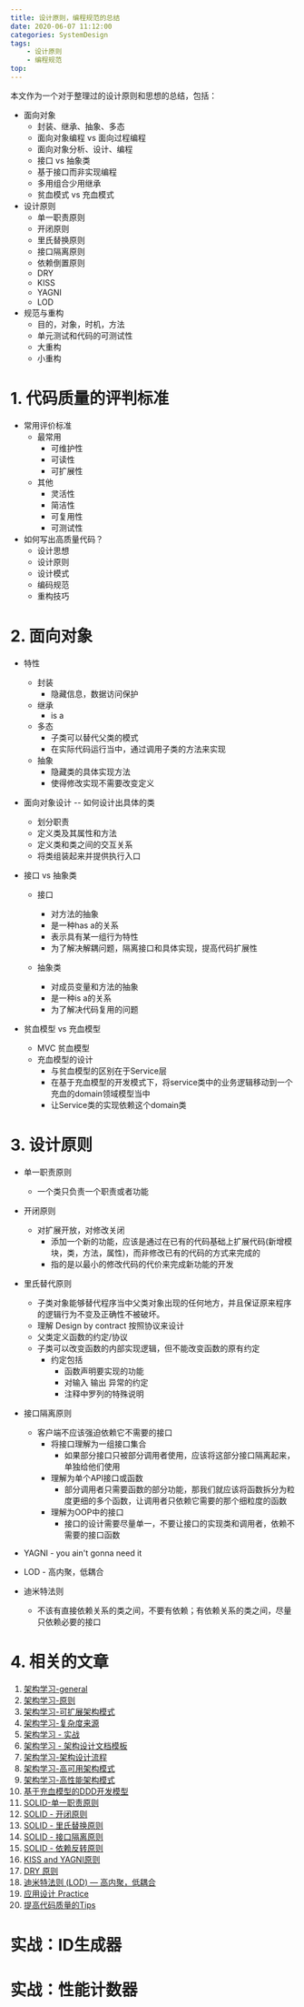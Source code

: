 ```yaml
---
title: 设计原则，编程规范的总结
date: 2020-06-07 11:12:00
categories: SystemDesign
tags:
    - 设计原则
    - 编程规范
top:
---
```

本文作为一个对于整理过的设计原则和思想的总结，包括：

+ 面向对象
    + 封装、继承、抽象、多态
    + 面向对象编程 vs 面向过程编程
    + 面向对象分析、设计、编程
    + 接口 vs 抽象类
    + 基于接口而非实现编程
    + 多用组合少用继承
    + 贫血模式 vs 充血模式 
+ 设计原则
    + 单一职责原则
    + 开闭原则
    + 里氏替换原则
    + 接口隔离原则
    + 依赖倒置原则
    + DRY
    + KISS
    + YAGNI
    + LOD
+ 规范与重构
    + 目的，对象，时机，方法
    + 单元测试和代码的可测试性
    + 大重构
    + 小重构

# 1. 代码质量的评判标准

+ 常用评价标准
    + 最常用
        + 可维护性
        + 可读性
        + 可扩展性
    + 其他
        + 灵活性
        + 简洁性
        + 可复用性
        + 可测试性
+ 如何写出高质量代码？
    + 设计思想
    + 设计原则
    + 设计模式
    + 编码规范
    + 重构技巧

# 2. 面向对象

+ 特性
    + 封装
        + 隐藏信息，数据访问保护
    + 继承
        + is a
    + 多态
        + 子类可以替代父类的模式
        + 在实际代码运行当中，通过调用子类的方法来实现
    + 抽象
        + 隐藏类的具体实现方法
        + 使得修改实现不需要改变定义

+ 面向对象设计 -- 如何设计出具体的类
    + 划分职责
    + 定义类及其属性和方法
    + 定义类和类之间的交互关系
    + 将类组装起来并提供执行入口

+ 接口 vs 抽象类
    + 接口
        + 对方法的抽象
        + 是一种has a的关系
        + 表示具有某一组行为特性
        + 为了解决解耦问题，隔离接口和具体实现，提高代码扩展性

    + 抽象类
        + 对成员变量和方法的抽象
        + 是一种is a的关系
        + 为了解决代码复用的问题

+ 贫血模型 vs 充血模型
    + MVC  贫血模型
    + 充血模型的设计
        + 与贫血模型的区别在于Service层
        + 在基于充血模型的开发模式下，将service类中的业务逻辑移动到一个充血的domain领域模型当中
        + 让Service类的实现依赖这个domain类

# 3. 设计原则
+ 单一职责原则
    + 一个类只负责一个职责或者功能

+ 开闭原则
    + 对扩展开放，对修改关闭
        + 添加一个新的功能，应该是通过在已有的代码基础上扩展代码(新增模块，类，方法，属性)，而非修改已有的代码的方式来完成的
        + 指的是以最小的修改代码的代价来完成新功能的开发

+ 里氏替代原则
    + 子类对象能够替代程序当中父类对象出现的任何地方，并且保证原来程序的逻辑行为不变及正确性不被破坏。
    + 理解 Design by contract 按照协议来设计
    + 父类定义函数的约定/协议
    + 子类可以改变函数的内部实现逻辑，但不能改变函数的原有约定
        + 约定包括
            + 函数声明要实现的功能
            + 对输入 输出 异常的约定
            + 注释中罗列的特殊说明

+ 接口隔离原则
    + 客户端不应该强迫依赖它不需要的接口
        + 将接口理解为一组接口集合
            + 如果部分接口只被部分调用者使用，应该将这部分接口隔离起来，单独给他们使用
        + 理解为单个API接口或函数
            + 部分调用者只需要函数的部分功能，那我们就应该将函数拆分为粒度更细的多个函数，让调用者只依赖它需要的那个细粒度的函数
        + 理解为OOP中的接口
            + 接口的设计需要尽量单一，不要让接口的实现类和调用者，依赖不需要的接口函数

+ YAGNI - you ain't gonna need it 
+ LOD - 高内聚，低耦合
+ 迪米特法则
    + 不该有直接依赖关系的类之间，不要有依赖；有依赖关系的类之间，尽量只依赖必要的接口

# 4. 相关的文章
1. [架构学习-general](https://llchen60.com/%E6%9E%B6%E6%9E%84%E5%AD%A6%E4%B9%A0-general/)
2. [架构学习-原则](https://llchen60.com/%E6%9E%B6%E6%9E%84%E5%AD%A6%E4%B9%A0-%E5%8E%9F%E5%88%99/)
3. [架构学习-可扩展架构模式](https://llchen60.com/%E6%9E%B6%E6%9E%84%E5%AD%A6%E4%B9%A0-%E5%8F%AF%E6%89%A9%E5%B1%95%E6%9E%B6%E6%9E%84%E6%A8%A1%E5%BC%8F/)
4. [架构学习-复杂度来源](https://llchen60.com/%E6%9E%B6%E6%9E%84%E5%AD%A6%E4%B9%A0-%E5%A4%8D%E6%9D%82%E5%BA%A6%E6%9D%A5%E6%BA%90/)
5. [架构学习 - 实战](https://llchen60.com/%E6%9E%B6%E6%9E%84%E5%AD%A6%E4%B9%A0-%E5%AE%9E%E6%88%98/)
6. [架构学习 - 架构设计文档模板](https://llchen60.com/%E6%9E%B6%E6%9E%84%E5%AD%A6%E4%B9%A0-%E6%9E%B6%E6%9E%84%E8%AE%BE%E8%AE%A1%E6%96%87%E6%A1%A3%E6%A8%A1%E6%9D%BF/)
7. [架构学习-架构设计流程](https://llchen60.com/%E6%9E%B6%E6%9E%84%E5%AD%A6%E4%B9%A0-%E6%9E%B6%E6%9E%84%E8%AE%BE%E8%AE%A1%E6%B5%81%E7%A8%8B/)
8. [架构学习-高可用架构模式](https://llchen60.com/%E6%9E%B6%E6%9E%84%E5%AD%A6%E4%B9%A0-%E9%AB%98%E5%8F%AF%E7%94%A8%E6%9E%B6%E6%9E%84%E6%A8%A1%E5%BC%8F/)
9. [架构学习-高性能架构模式](https://llchen60.com/%E6%9E%B6%E6%9E%84%E5%AD%A6%E4%B9%A0-%E9%AB%98%E6%80%A7%E8%83%BD%E6%9E%B6%E6%9E%84%E6%A8%A1%E5%BC%8F/)
10. [基于充血模型的DDD开发模型](https://llchen60.com/%E5%9F%BA%E4%BA%8E%E5%85%85%E8%A1%80%E6%A8%A1%E5%9E%8B%E7%9A%84DDD%E5%BC%80%E5%8F%91%E6%A8%A1%E5%9E%8B/)
11. [SOLID-单一职责原则](https://llchen60.com/SOLID-%E5%8D%95%E4%B8%80%E8%81%8C%E8%B4%A3%E5%8E%9F%E5%88%99/)
12. [SOLID - 开闭原则](https://llchen60.com/SOLID-%E5%BC%80%E9%97%AD%E5%8E%9F%E5%88%99/)
13. [SOLID - 里氏替换原则](https://llchen60.com/SOLID-%E9%87%8C%E6%B0%8F%E6%9B%BF%E6%8D%A2%E5%8E%9F%E5%88%99/)
14. [SOLID - 接口隔离原则](https://llchen60.com/SOLID-%E6%8E%A5%E5%8F%A3%E9%9A%94%E7%A6%BB%E5%8E%9F%E5%88%99/)
15. [SOLID - 依赖反转原则](https://llchen60.com/SOLID-%E4%BE%9D%E8%B5%96%E5%8F%8D%E8%BD%AC%E5%8E%9F%E5%88%99/)
16. [KISS and YAGNI原则](https://llchen60.com/KISS-and-YAGNI%E5%8E%9F%E5%88%99/)
17. [DRY 原则](https://llchen60.com/DRY-%E5%8E%9F%E5%88%99/)
18. [迪米特法则 (LOD) — 高内聚，低耦合](https://llchen60.com/%E8%BF%AA%E7%B1%B3%E7%89%B9%E6%B3%95%E5%88%99-LOD-%E2%80%94-%E9%AB%98%E5%86%85%E8%81%9A%EF%BC%8C%E4%BD%8E%E8%80%A6%E5%90%88/)
19. [应用设计 Practice](https://llchen60.com/%E5%BA%94%E7%94%A8%E8%AE%BE%E8%AE%A1-Practice/)
20. [提高代码质量的Tips](https://llchen60.com/%E5%85%B3%E4%BA%8E%E6%8F%90%E9%AB%98%E4%BB%A3%E7%A0%81%E8%B4%A8%E9%87%8F%E7%9A%84Tips/)

# 实战：ID生成器

# 实战：性能计数器